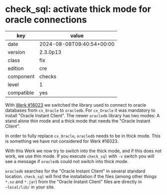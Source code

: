 [//]: # (werk v2)
# check_sql: activate thick mode for oracle connections

key        | value
---------- | ---
date       | 2024-08-08T09:40:54+00:00
version    | 2.3.0p13
class      | fix
edition    | cre
component  | checks
level      | 1
compatible | yes

With [Werk #16023](https://checkmk.com/werk/16023) we switched the library used
to connect to oracle databases from `cx_Oracle` to `oracledb`. For `cx_Oracle`
it was mandatory to install "Oracle Instant Client". The newer `oracledb` library has
two modes: A stand alone thin mode and a thick mode that needs the "Oracle
Instant Client".

In order to fully replace `cx_Oracle`, `oracledb` needs to be in thick mode.
This is something we have not considered for Werk #16023.

With this Werk we now try to switch into the thick mode, and if this does not
work, we use thin mode. If you execute `check_sql` with `-v` switch you will see
a message if `oracledb` could not switch into thick mode.

`oracledb` searches for the "Oracle Instant Client" in several standard location.
`check_sql` will find the installation if the files (among other things `*.so`
and `*.jar`) from the "Oracle Instant Client" files are directly in
`~local/lib/` in your site.
